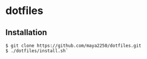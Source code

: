 # dotfiles

## Installation

```
$ git clone https://github.com/maya2250/dotfiles.git
$ ./dotfiles/install.sh`
```
